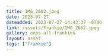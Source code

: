 ```yaml
---
title: IMG_2662.jpeg
date: 2023-07-27
dateadded: 2023-07-27 14:43:37 -0700
link: /assets/Frankie/IMG_2662.jpeg
gallery: oops-all-frankies
layout: asset
tags: ["frankie"]
--- 
```

